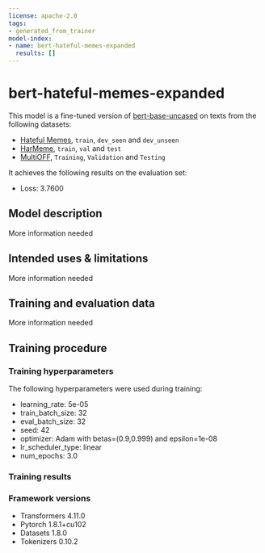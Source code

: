 ```yaml
---
license: apache-2.0
tags:
- generated_from_trainer
model-index:
- name: bert-hateful-memes-expanded
  results: []
---
```


<!-- This model card has been generated automatically according to the information the Trainer had access to. You
should probably proofread and complete it, then remove this comment. -->

# bert-hateful-memes-expanded

This model is a fine-tuned version of [bert-base-uncased](https://huggingface.co/bert-base-uncased) on texts from the following datasets:
- [Hateful Memes](https://hatefulmemeschallenge.com/), `train`, `dev_seen` and `dev_unseen`
- [HarMeme](https://github.com/di-dimitrov/harmeme), `train`, `val` and `test`
- [MultiOFF](https://github.com/bharathichezhiyan/Multimodal-Meme-Classification-Identifying-Offensive-Content-in-Image-and-Text), `Training`, `Validation` and `Testing`

It achieves the following results on the evaluation set:
- Loss: 3.7600

## Model description

More information needed

## Intended uses & limitations

More information needed

## Training and evaluation data

More information needed

## Training procedure

### Training hyperparameters

The following hyperparameters were used during training:
- learning_rate: 5e-05
- train_batch_size: 32
- eval_batch_size: 32
- seed: 42
- optimizer: Adam with betas=(0.9,0.999) and epsilon=1e-08
- lr_scheduler_type: linear
- num_epochs: 3.0

### Training results



### Framework versions

- Transformers 4.11.0
- Pytorch 1.8.1+cu102
- Datasets 1.8.0
- Tokenizers 0.10.2
